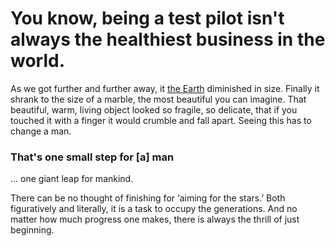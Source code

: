 # You know, being a test pilot isn't always the healthiest business in the world.

As we got further and further away, it [the Earth]() diminished in size. Finally it shrank to the size of a marble, the most beautiful you can imagine. That beautiful, warm, living object looked so fragile, so delicate, that if you touched it with a finger it would crumble and fall apart. Seeing this has to change a man.

### That's one small step for [a] man

… one giant leap for mankind.

There can be no thought of finishing for ‘aiming for the stars.’ Both figuratively and literally, it is a task to occupy the generations. And no matter how much progress one makes, there is always the thrill of just beginning.